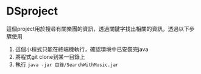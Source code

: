 # DSproject
這個project用於搜尋有關樂團的資訊，透過關鍵字找出相關的資訊，透過以下步驟使用

1. 這個小程式只能在終端機執行，確認環境中已安裝完java
2. 將程式git clone到某一目錄上
3. 執行 `java -jar 目錄/SearchWithMusic.jar`


